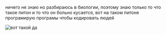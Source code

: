 <!---# Всем привет я супер крутой аниме програмист
-![привет](https://tenor.com/ru/view/wonder-egg-priority-gif-25105368.gif)

-![пон](https://tenor.com/ru/view/rainbow-bar-divider-rainbow-gradient-colorful-gif-17953023.gif)--->

ничего не знаю но разбираюсь в биологии, поэтому знаю только то что такое питон и то что он больно кусается, вот на таком питоне програмирую програмы чтобы кодировать людей


![вот такой да](https://tenor.com/ru/view/rokume-snake-beastars-six-eyes-gif-19083241.gif)
